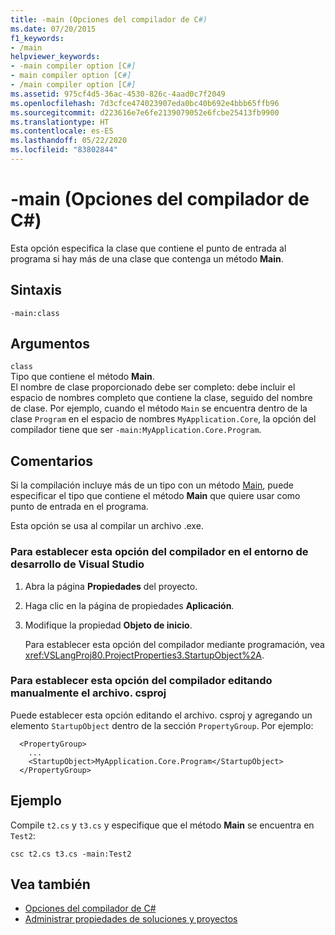 ```yaml
---
title: -main (Opciones del compilador de C#)
ms.date: 07/20/2015
f1_keywords:
- /main
helpviewer_keywords:
- -main compiler option [C#]
- main compiler option [C#]
- /main compiler option [C#]
ms.assetid: 975cf4d5-36ac-4530-826c-4aad0c7f2049
ms.openlocfilehash: 7d3cfce474023907eda0bc40b692e4bbb65ffb96
ms.sourcegitcommit: d223616e7e6fe2139079052e6fcbe25413fb9900
ms.translationtype: HT
ms.contentlocale: es-ES
ms.lasthandoff: 05/22/2020
ms.locfileid: "83802844"
---
```

# <a name="-main-c-compiler-options"></a>-main (Opciones del compilador de C#)
Esta opción especifica la clase que contiene el punto de entrada al programa si hay más de una clase que contenga un método **Main**.  
  
## <a name="syntax"></a>Sintaxis  
  
```console  
-main:class  
```  
  
## <a name="arguments"></a>Argumentos  
 `class`  
 Tipo que contiene el método **Main**.  
 El nombre de clase proporcionado debe ser completo: debe incluir el espacio de nombres completo que contiene la clase, seguido del nombre de clase. Por ejemplo, cuando el método `Main` se encuentra dentro de la clase `Program` en el espacio de nombres `MyApplication.Core`, la opción del compilador tiene que ser `-main:MyApplication.Core.Program`.
  
## <a name="remarks"></a>Comentarios  
 Si la compilación incluye más de un tipo con un método [Main](../../programming-guide/main-and-command-args/index.md), puede especificar el tipo que contiene el método **Main** que quiere usar como punto de entrada en el programa.  
  
 Esta opción se usa al compilar un archivo .exe.  
  
### <a name="to-set-this-compiler-option-in-the-visual-studio-development-environment"></a>Para establecer esta opción del compilador en el entorno de desarrollo de Visual Studio  
  
1. Abra la página **Propiedades** del proyecto.  
  
2. Haga clic en la página de propiedades **Aplicación**.  
  
3. Modifique la propiedad **Objeto de inicio**.  
  
     Para establecer esta opción del compilador mediante programación, vea <xref:VSLangProj80.ProjectProperties3.StartupObject%2A>.  
  
### <a name="to-set-this-compiler-option-by-manually-editing-the-csproj-file"></a>Para establecer esta opción del compilador editando manualmente el archivo. csproj
  
Puede establecer esta opción editando el archivo. csproj y agregando un elemento `StartupObject` dentro de la sección `PropertyGroup`. Por ejemplo:

```
  <PropertyGroup>
    ...
    <StartupObject>MyApplication.Core.Program</StartupObject>
  </PropertyGroup>
```

## <a name="example"></a>Ejemplo  
 Compile `t2.cs` y `t3.cs` y especifique que el método **Main** se encuentra en `Test2`:  
  
```console  
csc t2.cs t3.cs -main:Test2  
```  
  
## <a name="see-also"></a>Vea también

- [Opciones del compilador de C#](./index.md)
- [Administrar propiedades de soluciones y proyectos](/visualstudio/ide/managing-project-and-solution-properties)
